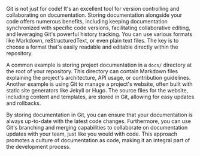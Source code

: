 Git is not just for code! It's an excellent tool for version controlling and collaborating on documentation. Storing documentation alongside your code offers numerous benefits, including keeping documentation synchronized with specific code versions, facilitating collaborative editing, and leveraging Git's powerful history tracking. You can use various formats like Markdown, reStructuredText, or even plain text files. The key is to choose a format that's easily readable and editable directly within the repository.

A common example is storing project documentation in a `docs/` directory at the root of your repository. This directory can contain Markdown files explaining the project's architecture, API usage, or contribution guidelines. Another example is using Git to manage a project's website, often built with static site generators like Jekyll or Hugo. The source files for the website, including content and templates, are stored in Git, allowing for easy updates and rollbacks.

By storing documentation in Git, you can ensure that your documentation is always up-to-date with the latest code changes. Furthermore, you can use Git's branching and merging capabilities to collaborate on documentation updates with your team, just like you would with code. This approach promotes a culture of documentation as code, making it an integral part of the development process.